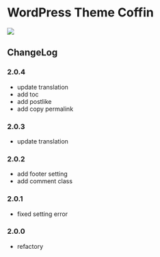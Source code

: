 # WordPress Theme Coffin

![](https://static.fatesinger.com/2025/02/f4lsfdiszbcrd42v.png)

## ChangeLog

### 2.0.4

- update translation
- add toc
- add postlike
- add copy permalink

### 2.0.3

- update translation

### 2.0.2

- add footer setting
- add comment class

### 2.0.1

- fixed setting error

### 2.0.0

- refactory
